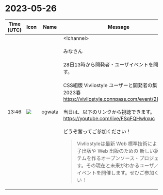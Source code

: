 # 2023-05-26

|Time (UTC)|Icon|Name|Message|
|---|---|---|---|
|13:46|![](https://avatars.slack-edge.com/2019-11-22/845042642576_070441337abaca9fb7b3_72.png)|ogwata|<!channel><br><br>みなさん<br><br>28日13時から開発者・ユーザイベントを開催します。<br><br>CSS組版 Vivliostyle ユーザーと開発者の集い 2023春<br><https://vivliostyle.connpass.com/event/280760/><br><br>当日は、以下のリンクから視聴できます。<br><https://youtube.com/live/FSqFQHwkxuc><br><br>どうぞ奮ってご参加ください！<br><blockquote>Vivliostyleは最新 Web 標準技術により、電子出版や Web 出版のための 新しい組版システムを作るオープンソース・プロジェクトです。その現在と未来がわかるユーザ／開発者イベントを開催します。ぜひご参加ください！</blockquote>|
